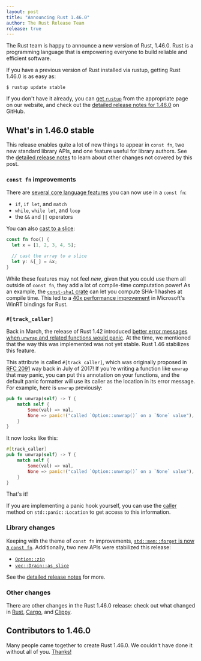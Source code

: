 ```yaml
---
layout: post
title: "Announcing Rust 1.46.0"
author: The Rust Release Team
release: true
---
```


The Rust team is happy to announce a new version of Rust, 1.46.0. Rust is a
programming language that is empowering everyone to build reliable and
efficient software.

If you have a previous version of Rust installed via rustup, getting Rust
1.46.0 is as easy as:

```console
$ rustup update stable
```

If you don't have it already, you can [get `rustup`][install] from the
appropriate page on our website, and check out the [detailed release notes for
1.46.0][notes] on GitHub.

[install]: https://www.rust-lang.org/tools/install
[notes]: https://github.com/rust-lang/rust/blob/master/RELEASES.md#version-1460-2020-08-27

## What's in 1.46.0 stable

This release enables quite a lot of new things to appear in `const fn`, two
new standard library APIs, and one feature useful for library authors. See
the [detailed release notes][notes] to learn about other changes not covered
by this post.

### `const fn` improvements

There are [several core language features] you can now use in a `const fn`:

* `if`, `if let`, and `match`
* `while`, `while let`, and `loop`
* the `&&` and `||` operators

You can also [cast to a slice][cast-to-slice]:

```rust
const fn foo() {
  let x = [1, 2, 3, 4, 5];

  // cast the array to a slice
  let y: &[_] = &x;
}
```

While these features may not feel *new*, given that you could use them all
outside of `const fn`, they add a lot of compile-time computation power! As
an example, the [`const-sha1` crate][sha1] can let you compute SHA-1 hashes
at compile time. This led to a [40x performance improvement][const-perf] in
Microsoft's WinRT bindings for Rust.

[several core language features]: https://github.com/rust-lang/rust/pull/72437/
[cast-to-slice]: https://github.com/rust-lang/rust/pull/73862/
[sha1]: https://github.com/rylev/const-sha1
[const-perf]: https://github.com/microsoft/winrt-rs/pull/279#issuecomment-668436700


### `#[track_caller]`

Back in March, the release of Rust 1.42 introduced [better error messages when `unwrap` and related functions would panic][better-errors]. At the time, we mentioned that the way
this was implemented was not yet stable. Rust 1.46 stabilizes this feature.

[better-errors]: https://blog.rust-lang.org/2020/03/12/Rust-1.42.html#useful-line-numbers-in-option-and-result-panic-messages

This attribute is called `#[track_caller]`, which was originally proposed in
[RFC 2091][rfc-2091] way back in July of 2017! If you're writing a function
like `unwrap` that may panic, you can put this annotation on your functions,
and the default panic formatter will use its caller as the location in its
error message. For example, here is `unwrap` previously:

```rust
pub fn unwrap(self) -> T {
    match self {
        Some(val) => val,
        None => panic!("called `Option::unwrap()` on a `None` value"),
    }
}
```

It now looks like this:

```rust
#[track_caller]
pub fn unwrap(self) -> T {
    match self {
        Some(val) => val,
        None => panic!("called `Option::unwrap()` on a `None` value"),
    }
}
```

That's it!

If you are implementing a panic hook yourself, you can use the [caller] method
on `std::panic::Location` to get access to this information.

[rfc-2091]: https://github.com/rust-lang/rfcs/pull/2091
[caller]: https://doc.rust-lang.org/stable/std/panic/struct.Location.html#method.caller

### Library changes

Keeping with the theme of `const fn` improvements, [`std::mem::forget` is now
a `const fn`][forget]. Additionally, two new APIs were stabilized this release:

* [`Option::zip`][zip]
* [`vec::Drain::as_slice`][as_slice]

[forget]: https://github.com/rust-lang/rust/pull/73887/
[zip]: https://doc.rust-lang.org/stable/std/option/enum.Option.html#method.zip
[as_slice]:  https://doc.rust-lang.org/stable/std/vec/struct.Drain.html#method.as_slice

See the [detailed release notes][notes] for more.

### Other changes

[relnotes-cargo]: https://doc.rust-lang.org/nightly/cargo/CHANGELOG.html#cargo-146-2020-08-27
[relnotes-clippy]: https://github.com/rust-lang/rust-clippy/blob/master/CHANGELOG.md#rust-146

There are other changes in the Rust 1.46.0 release: check out what changed in
[Rust][notes], [Cargo][relnotes-cargo], and [Clippy][relnotes-clippy].

## Contributors to 1.46.0

Many people came together to create Rust 1.46.0. We couldn't have done it
without all of you. [Thanks!](https://thanks.rust-lang.org/rust/1.46.0/)

